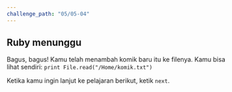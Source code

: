 ```yaml
---
challenge_path: "05/05-04"
---
```


## Ruby menunggu

Bagus, bagus! Kamu telah menambah komik baru itu ke filenya. Kamu bisa lihat sendiri: `print File.read("/Home/komik.txt")`

Ketika kamu ingin lanjut ke pelajaran berikut, ketik `next`.